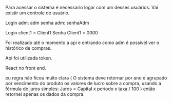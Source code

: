 Para acessar o sistema é necessario logar com um desses usuários. 
Vai existir um controle de usuário.

Login adm: adm
senha adm: senhaAdm

Login client1 = Client1
Senha Client1 = 0000

Foi realizado até o momento a api e entrando como adm é possivel ver o histórico de compras.

Api foi utilizada token. 

React no front end.

eu regra não ficou muito clara ( O sistema deve retornar por ano e agrupado por vencimento do produto os valores de lucro sobre a compra, usando a fórmula de juros simples: 
Juros = Capital x período x taxa / 100 ) então retornei apenas os dados da compra.

